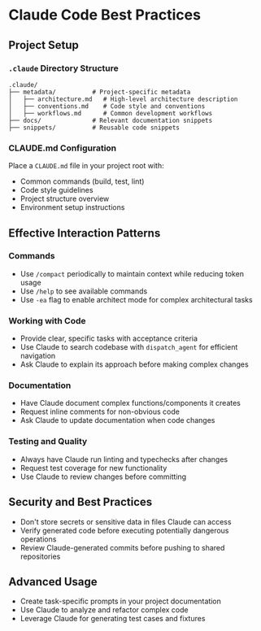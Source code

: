 # Claude Code Best Practices

## Project Setup

### `.claude` Directory Structure
```
.claude/
├── metadata/          # Project-specific metadata
│   ├── architecture.md   # High-level architecture description
│   ├── conventions.md    # Code style and conventions
│   ├── workflows.md      # Common development workflows
├── docs/              # Relevant documentation snippets
├── snippets/          # Reusable code snippets
```

### CLAUDE.md Configuration
Place a `CLAUDE.md` file in your project root with:
- Common commands (build, test, lint)
- Code style guidelines
- Project structure overview
- Environment setup instructions

## Effective Interaction Patterns

### Commands
- Use `/compact` periodically to maintain context while reducing token usage
- Use `/help` to see available commands
- Use `-ea` flag to enable architect mode for complex architectural tasks

### Working with Code
- Provide clear, specific tasks with acceptance criteria
- Use Claude to search codebase with `dispatch_agent` for efficient navigation
- Ask Claude to explain its approach before making complex changes

### Documentation
- Have Claude document complex functions/components it creates
- Request inline comments for non-obvious code
- Ask Claude to update documentation when code changes

### Testing and Quality
- Always have Claude run linting and typechecks after changes
- Request test coverage for new functionality
- Use Claude to review changes before committing

## Security and Best Practices
- Don't store secrets or sensitive data in files Claude can access
- Verify generated code before executing potentially dangerous operations
- Review Claude-generated commits before pushing to shared repositories

## Advanced Usage
- Create task-specific prompts in your project documentation
- Use Claude to analyze and refactor complex code
- Leverage Claude for generating test cases and fixtures